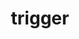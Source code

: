 ---
title: trigger
redirect_to: https://ucfopen.github.io/Obojobo-Docs/releases/v3.3.2/developers/obo_nodes/trigger
---